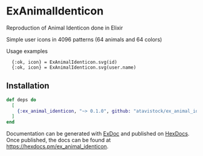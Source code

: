 # ExAnimalIdenticon

Reproduction of Animal Identicon done in Elixir

Simple user icons in 4096 patterns (64 animals and 64 colors)

Usage examples
```
  {:ok, icon} = ExAnimalIdenticon.svg(id)
  {:ok, icon} = ExAnimalIdenticon.svg(user.name)
```

## Installation

```elixir
def deps do
  [
    {:ex_animal_identicon, "~> 0.1.0", github: "atavistock/ex_animal_identicon"}
  ]
end
```

Documentation can be generated with [ExDoc](https://github.com/elixir-lang/ex_doc)
and published on [HexDocs](https://hexdocs.pm). Once published, the docs can
be found at <https://hexdocs.pm/ex_animal_identicon>.

